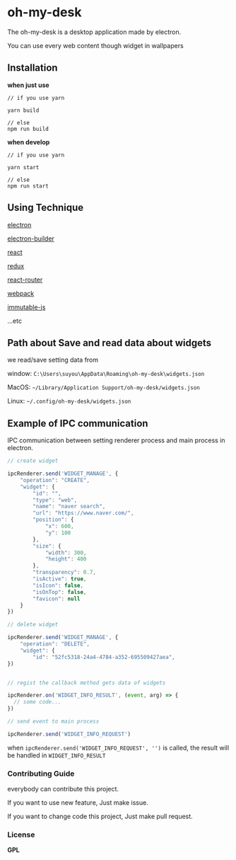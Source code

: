 # oh-my-desk

The oh-my-desk is a desktop application made by electron.

You can use every web content though widget in wallpapers


## Installation

**when just use**
```
// if you use yarn

yarn build

// else
npm run build
```

**when develop**
```
// if you use yarn

yarn start

// else
npm run start
```


## Using Technique

[electron](https://github.com/electron/electron)

[electron-builder](https://github.com/electron-userland/electron-builder)

[react](https://github.com/facebook/react)

[redux](https://github.com/reactjs/redux)

[react-router](https://github.com/ReactTraining/react-router)

[webpack](https://github.com/webpack/webpack)

[immutable-js](https://github.com/facebook/immutable-js)

...etc

## Path about Save and read data about widgets

we read/save setting data from 

window: `C:\Users\suyou\AppData\Roaming\oh-my-desk\widgets.json`

MacOS: `~/Library/Application Support/oh-my-desk/widgets.json`

Linux: `~/.config/oh-my-desk/widgets.json`

## Example of IPC communication

IPC communication between setting renderer process and main process in electron.


```js
// create widget 

ipcRenderer.send('WIDGET_MANAGE', {
	"operation": "CREATE",
	"widget": {
		"id": "",
		"type": "web",
		"name": "naver search",
		"url": "https://www.naver.com/",
		"position": {
			"x": 600,
			"y": 100
		},
		"size": {
			"width": 300,
			"height": 400
		},
		"transparency": 0.7,
		"isActive": true,
		"isIcon": false,
		"isOnTop": false,
		"favicon": null
	}
})

// delete widget

ipcRenderer.send('WIDGET_MANAGE', {
	"operation": "DELETE",
	"widget": {
		"id": "52fc5318-24a4-4784-a352-695509427aea",
})


// regist the callback method gets data of widgets

ipcRenderer.on('WIDGET_INFO_RESULT', (event, arg) => {
  // some code...
})

// send event to main process

ipcRenderer.send('WIDGET_INFO_REQUEST')
```
when `ipcRenderer.send('WIDGET_INFO_REQUEST', '')` is called, the result will be handled in `WIDGET_INFO_RESULT`


### Contributing Guide

everybody can contribute this project.

If you want to use new feature, Just make issue.

If you want to change code this project, Just make pull request.

### License
**GPL**
